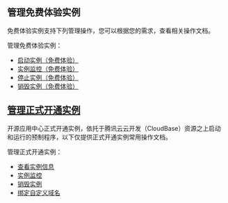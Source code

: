 ## 管理免费体验实例
免费体验实例支持下列管理操作，您可以根据您的需求，查看相关操作文档。

管理免费体验实例：
- [启动实例（免费体验）](https://cloud.tencent.com/document/product/1298/48667)
- [实例监控（免费体验）](https://cloud.tencent.com/document/product/1298/49391)
- [停止实例（免费体验）](https://cloud.tencent.com/document/product/1298/49392)
- [销毁实例（免费体验）](https://cloud.tencent.com/document/product/1298/49393)




## [管理正式开通实例](id:service)
开源应用中心正式开通实例，依托于腾讯云云开发（CloudBase）资源之上启动和运行的预制程序，以下仅提供正式开通实例常用操作文档。

管理正式开通实例：
- [查看实例信息](https://cloud.tencent.com/document/product/1298/49394)
- [实例监控](https://cloud.tencent.com/document/product/1298/49397)
- [销毁实例](https://cloud.tencent.com/document/product/1298/49398)
- [绑定自定义域名](https://cloud.tencent.com/document/product/1298/54203)




